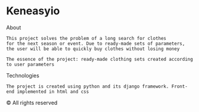 # Keneasyio 

About
```
This project solves the problem of a long search for clothes
for the next season or event. Due to ready-made sets of parameters,
the user will be able to quickly buy clothes without losing money

The essence of the project: ready-made clothing sets created according to user parameters
```
Technologies
```
The project is created using python and its django framework. Front-end implemented in html and css
```

© All rights reserved

